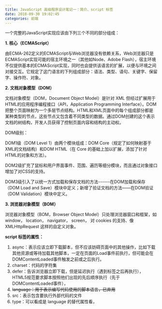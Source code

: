 ```yaml
---
title: JavaScript 高级程序设计笔记一：简介、script 标签
date: 2018-09-30 19:02:45
categories: 前端
---
```


一个完整的JavaScript实现应该由下列三个不同的部分组成：

**1. 核心（ECMAScript）**

由ECMA-262定义的ECMAScript与Web浏览器没有依赖关系，Web浏览器只是ECMAScript实现可能的宿主环境之一（其他如Node、Adobe Flash），宿主环境不仅提供基本的ECMAScript实现，同时也会提供该语言的扩展，以便与环境之间对接交互。它规定了这门语言的下列组成部分：语法、类型、语句、关键字、保留字、操作符、对象。

**2. 文档对象模型（DOM）**

文档对象模型（DOM，Document Object Model）是针对 XML 但经过扩展用于HTML的应用程序编程接口（API，Application Programming Interface）。DOM 把整个页面映射为一个多层节点结构。HTML和XML页面中的每个组成部分都是某种类型的节点，这些节点又包含着不同类型的数据。通过DOM创建的这个表示文档的树结构，开发人员获得了控制页面内容和结构的主动权。

DOM级别：

DOM1级（DOM Level 1）由两个模块组成：DOM Core（规定了如何映射基于XML的文档结构）和DOM HTML（在 Core 的基础上加以扩展，添加了针对HTML的对象和方法）。

DOM2级扩充了鼠标和用户界面事件、范围、遍历等细分模块，而且通过对象接口增加了对CSS的支持。

DOM3级引入了以统一方式加载和保存文档的方法------在DOM加载和保存（DOM Load and Save）模块中定义；新增了验证文档的方法——在DOM验证（DOM Validation）模块中定义。

**3. 浏览器对象模型（BOM）**

浏览器对象模型（BOM，Browser Object Model）只处理浏览器窗口和框架，如 window， location， navigator， screen， 对 cookies 的支持、像 XMLHttpRequest 这样的自定义对象。


**script 标签的属性：**

1. async：表示应该立即下载脚本，但不应该妨碍页面中的其他操作，比如下载其他资源或等待加载其他脚本，一定在页面的Load事件前执行，但可能会在DOMContentLoaded事件触发之前或之后执行。
2. charset：代码的字符集
3. defer：告诉浏览器立即下载，但是延迟执行（遇到</html>标签之后再执行），HTML5规范要求脚本按照他们出现的先后顺序执行（先于DOMContentLoaded事件），
4. ~~language：用于表示编写代码使用的脚本语言，已弃用~~
5. src：表示包含要执行外部代码的文件
6. type：可以看成是 language 的替代属性看，
